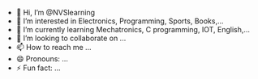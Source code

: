 - 👋 Hi, I’m @NVSlearning
- 👀 I’m interested in Electronics, Programming, Sports, Books,...
- 🌱 I’m currently learning Mechatronics, C programming, IOT, English,...
- 💞️ I’m looking to collaborate on ...
- 📫 How to reach me ...
- 😄 Pronouns: ...
- ⚡ Fun fact: ...

<!---
NVSlearning/NVSlearning is a ✨ special ✨ repository because its `README.md` (this file) appears on your GitHub profile.
You can click the Preview link to take a look at your changes.
--->
